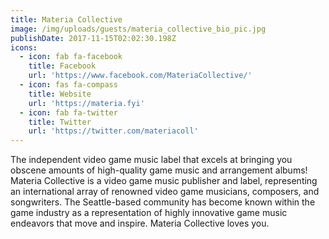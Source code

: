 ```yaml
---
title: Materia Collective
image: /img/uploads/guests/materia_collective_bio_pic.jpg
publishDate: 2017-11-15T02:02:30.198Z
icons:
  - icon: fab fa-facebook
    title: Facebook
    url: 'https://www.facebook.com/MateriaCollective/'
  - icon: fas fa-compass
    title: Website
    url: 'https://materia.fyi'
  - icon: fab fa-twitter
    title: Twitter
    url: 'https://twitter.com/materiacoll'
---
```

The independent video game music label that excels at bringing you obscene amounts of high-quality game music and arrangement albums! Materia Collective is a video game music publisher and label, representing an international array of renowned video game musicians, composers, and songwriters. The Seattle-based community has become known within the game industry as a representation of highly innovative game music endeavors that move and inspire. Materia Collective loves you.
